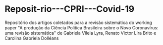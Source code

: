 # Reposit-rio---CPRI---Covid-19
Repositório dos artigos coletados para a revisão sistemática do working paper "A produção da Ciência Politica Brasileira sobre o Novo Coronavírus: uma revisão sistemática" de Gabriela Vilela Lyra, Renato Victor Lira Brito e Carolina Gabriela Dolléans
